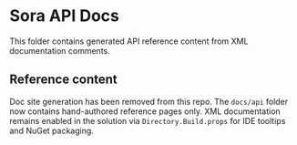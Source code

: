 # Sora API Docs

This folder contains generated API reference content from XML documentation comments.

## Reference content

Doc site generation has been removed from this repo. The `docs/api` folder now contains hand-authored reference pages only. XML documentation remains enabled in the solution via `Directory.Build.props` for IDE tooltips and NuGet packaging.
